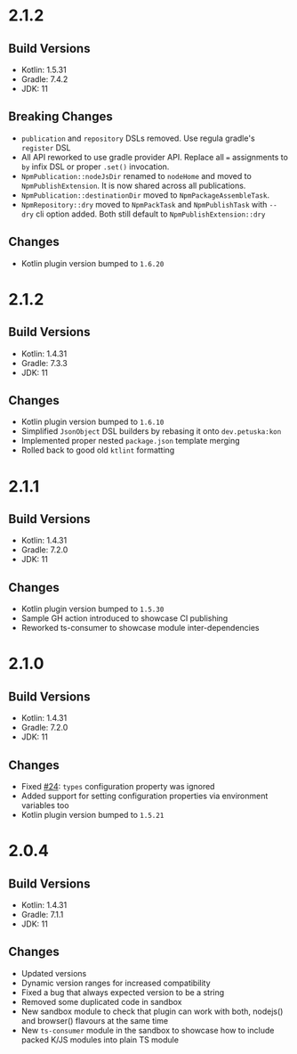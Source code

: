 # 2.1.2
## Build Versions
* Kotlin: 1.5.31
* Gradle: 7.4.2
* JDK: 11
## Breaking Changes
* `publication` and `repository` DSLs removed. Use regula gradle's `register` DSL
* All API reworked to use gradle provider API. Replace all `=` assignments to `by` infix DSL or proper `.set()` invocation.
* `NpmPublication::nodeJsDir` renamed to `nodeHome` and moved to `NpmPublishExtension`. It is now shared across all publications.
* `NpmPublication::destinationDir` moved to `NpmPackageAssembleTask`.
* `NpmRepository::dry` moved to `NpmPackTask` and `NpmPublishTask` with `--dry` cli option added. Both still default to `NpmPublishExtension::dry`
## Changes
* Kotlin plugin version bumped to `1.6.20`

# 2.1.2
## Build Versions
* Kotlin: 1.4.31
* Gradle: 7.3.3
* JDK: 11
## Changes
* Kotlin plugin version bumped to `1.6.10`
* Simplified `JsonObject` DSL builders by rebasing it onto `dev.petuska:kon`
* Implemented proper nested `package.json` template merging
* Rolled back to good old `ktlint` formatting


# 2.1.1
## Build Versions
* Kotlin: 1.4.31
* Gradle: 7.2.0
* JDK: 11
## Changes
* Kotlin plugin version bumped to `1.5.30`
* Sample GH action introduced to showcase CI publishing
* Reworked ts-consumer to showcase module inter-dependencies


# 2.1.0
## Build Versions
* Kotlin: 1.4.31
* Gradle: 7.2.0
* JDK: 11
## Changes
* Fixed [#24](https://github.com/mpetuska/npm-publish/issues/24): `types` configuration property was ignored
* Added support for setting configuration properties via environment variables too
* Kotlin plugin version bumped to `1.5.21`


# 2.0.4
## Build Versions
* Kotlin: 1.4.31
* Gradle: 7.1.1
* JDK: 11
## Changes
* Updated versions
* Dynamic version ranges for increased compatibility
* Fixed a bug that always expected version to be a string
* Removed some duplicated code in sandbox
* New sandbox module to check that plugin can work with both, nodejs() and browser() flavours at the same time
* New `ts-consumer` module in the sandbox to showcase how to include packed K/JS modules into plain TS module

